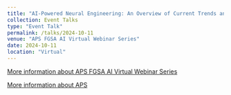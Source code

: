```yaml
---
title: "AI-Powered Neural Engineering: An Overview of Current Trends and Future Prospects"
collection: Event Talks
type: "Event Talk"
permalink: /talks/2024-10-11
venue: "APS FGSA AI Virtual Webinar Series"
date: 2024-10-11
location: "Virtual"
---
```

[More information about APS FGSA AI Virtual Webinar Series](https://engage.aps.org/fgsa/discussion/ai-virtual-webinar-series-october-11-2024-1pm-pst4est#bm4b7fe115-15bc-4c67-a699-fb48688abd62)

[More information about APS](https://www.aps.org/)
